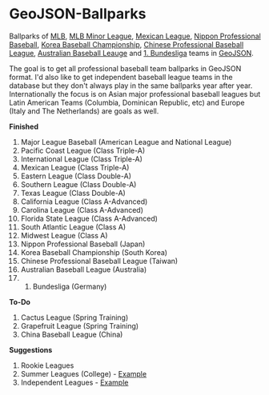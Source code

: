 GeoJSON-Ballparks
=================

Ballparks of [MLB](http://mlb.com), [MLB Minor League](http://www.milb.com/), [Mexican League](http://www.milb.com/index.jsp?sid=l125), [Nippon Professional Baseball](http://www.npb.or.jp), [Korea Baseball Championship](http://www.koreabaseball.com/), [Chinese Professional Baseball League](http://www.cpbl.com.tw), [Australian Baseball Leauge](http://web.theabl.com.au) and [1. Bundesliga](http://baseball-bundesliga.de/) teams in [GeoJSON](http://geojson.org).

The goal is to get all professional baseball team ballparks in GeoJSON format.  I'd also like to get independent baseball league teams in the database but they don't always play in the same ballparks year after year.  Internationally the focus is on Asian major professional baseball leagues but Latin American Teams (Columbia, Dominican Republic, etc) and Europe (Italy and The Netherlands) are goals as well.

**Finished**

1. Major League Baseball (American League and National League)
2. Pacific Coast League (Class Triple-A)
3. International League (Class Triple-A)
4. Mexican League (Class Triple-A)
5. Eastern League (Class Double-A)
6. Southern League (Class Double-A)
7. Texas League (Class Double-A)
8. California League (Class A-Advanced)
9. Carolina League (Class A-Advanced)
10. Florida State League (Class A-Advanced)
11. South Atlantic League (Class A)
12. Midwest League (Class A)
13. Nippon Professional Baseball (Japan)
14. Korea Baseball Championship (South Korea)
15. Chinese Professional Baseball League (Taiwan)
16. Australian Baseball League (Australia)
17. 1. Bundesliga (Germany)

**To-Do**

1. Cactus League (Spring Training)
2. Grapefruit League (Spring Training)
3. China Baseball League (China)

**Suggestions**

1. Rookie Leagues
2. Summer Leagues (College) - [Example](https://gist.github.com/oeon/54626316c56a76e4db67)
3. Independent Leagues - [Example](http://www.americanassociationbaseball.com)
